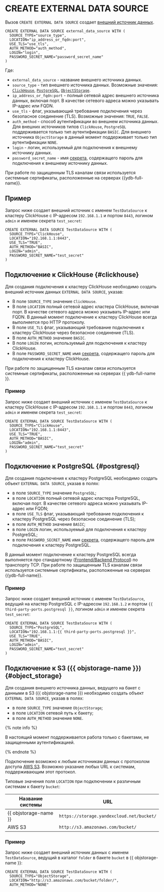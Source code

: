 # CREATE EXTERNAL DATA SOURCE

<!-- markdownlint-disable proper-names -->

Вызов `CREATE EXTERNAL DATA SOURCE` создает [внешний источник данных](../../../concepts/datamodel/external_data_source.md).

```yql
CREATE EXTERNAL DATA SOURCE external_data_source WITH (
  SOURCE_TYPE="source_type",
  LOCATION="ip_address_or_fqdn:port",
  USE_TLS="use_tls",
  AUTH_METHOD="auth_method",
  LOGIN="login",
  PASSWORD_SECRET_NAME="password_secret_name"
)
```

Где:

* `external_data_source` - название внешнего источника данных.
* `source_type` - тип внешнего источника данных. Возможные значения: [`ClickHouse`](#clickhouse), [`PostgreSQL`](#postgresql), [`ObjectStorage`](#object_storage).
* `ip_address_or_fqdn:port` - полный сетевой адрес внешнего источника данных, включая порт. В качестве сетевого адреса можно указывать IP-адрес или FQDN.
* `use_tls` - флаг, указывающий требование подключения через безопасное соединение (TLS). Возможные значения: `TRUE`, `FALSE`.
* `auth_method` - способ аутентификации во внешнем источника данных. Для внешних источников типов `ClickHouse`, `PostgreSQL` поддерживается только тип аутентификации `BASIC`. Для внешнего источника `ObjectStorage` в данный момент поддерживает только тип аутентификации `NONE`.
* `login` - логин, используемый для подключения к внешнему источнику данных.
* `password_secret_name` - имя [секрета](../../../concepts/datamodel/secrets.md), содержащего пароль для подключения к внешнему источнику данных.

При работе по защищенным TLS каналам связи используется системные сертификаты, расположенные на серверах {{ydb-full-name}}.

## Пример

Запрос ниже создает внешний источник с именем `TestDataSource` к кластеру ClickHouse c IP-адресом `192.168.1.1` и портом `8443`, логином `admin` и именем секрета `test_secret`:

```yql
CREATE EXTERNAL DATA SOURCE TestDataSource WITH (
  SOURCE_TYPE="ClickHouse",
  LOCATION="192.168.1.1:8443",
  USE_TLS="TRUE",
  AUTH_METHOD="BASIC",
  LOGIN="admin",
  PASSWORD_SECRET_NAME="test_secret"
)
```

## Подключение к ClickHouse {#clickhouse}

Для создания подключения к кластеру ClickHouse необходимо создать внешний источник данных `EXTERNAL DATA SOURCE`, указав:

- В поле `SOURCE_TYPE` значение `ClickHouse`.
- В поле `LOCATION` полный сетевой адрес кластера ClickHouse, включая порт. В качестве сетевого адреса можно указывать IP-адрес или FQDN. В данный момент подключение к кластеру ClickHouse всегда выполняется про HTTP протоколу.
- В поле `USE_TLS` флаг, указывающий требование подключения к кластеру ClickHouse через безопасное соединение (TLS).
- В поле `AUTH_METHOD` значение `BASIC`.
- В поле `LOGIN` логин, используемый для подключения к кластеру ClickHouse.
- В поле `PASSWORD_SECRET_NAME` имя [секрета](../../../concepts/datamodel/secrets.md), содержащего пароль для подключения к кластеру ClickHouse.

При работе по защищенным TLS каналам связи используется системные сертификаты, расположенные на серверах {{ ydb-full-name }}.

### Пример

Запрос ниже создает внешний источник с именем `TestDataSource` к кластеру ClickHouse c IP-адресом `192.168.1.1` и портом `8443`, логином `admin` и именем секрета `test_secret`:

```yql
CREATE EXTERNAL DATA SOURCE TestDataSource WITH (
  SOURCE_TYPE="ClickHouse",
  LOCATION="192.168.1.1:8443",
  USE_TLS="TRUE",
  AUTH_METHOD="BASIC",
  LOGIN="admin",
  PASSWORD_SECRET_NAME="test_secret"
)
```

## Подключение к PostgreSQL {#postgresql}

Для создания подключения к кластеру PostgreSQL необходимо создать объект `EXTERNAL DATA SOURCE`, указав в полях:

- в поле `SOURCE_TYPE` значение `PostgreSQL`;
- в поле `LOCATION` полный сетевой адрес кластера PostgreSQL, включая порт. В качестве сетевого адреса можно указывать IP-адрес или FQDN;
- в поле `USE_TLS` флаг, указывающий требование подключения к кластеру PostgreSQL через безопасное соединение (TLS);
- в поле `AUTH_METHOD` значение `BASIC`;
- в поле `LOGIN` логин, используемый для подключения к кластеру PostgreSQL;
- в поле `PASSWORD_SECRET_NAME` имя [секрета](../../../concepts/datamodel/secrets.md), содержащего пароль для подключения к кластеру PostgreSQL.

В данный момент подключение к кластеру PostgreSQL всегда выполняется про стандартному ([Frontend/Backend Protocol](https://www.postgresql.org/docs/current/protocol.html)) по транспорту TCP. При работе по защищенным TLS каналам связи используется системные сертификаты, расположенные на серверах {{ydb-full-name}}.

### Пример

Запрос ниже создает внешний источник с именем `TestDataSource`, ведущий на кластер PostgreSQL c IP-адресом `192.168.1.2` и портом `{{ third-party-ports.postgresql }}`, логином `admin` и именем секрета `test_secret`:

```yql
CREATE EXTERNAL DATA SOURCE TestDataSource WITH (
  SOURCE_TYPE="PostgreSQL",
  LOCATION="192.168.1.1:{{ third-party-ports.postgresql }}",
  USE_TLS="TRUE",
  AUTH_METHOD="BASIC",
  LOGIN="admin",
  PASSWORD_SECRET_NAME="test_secret"
)
```

## Подключение к S3 ({{ objstorage-name }}) {#object_storage}

Для создания внешнего источника данных, ведущего на бакет с данными в S3 ({{ objstorage-name }}) необходимо создать объект `EXTERNAL DATA SOURCE`, указав в полях:

- в поле `SOURCE_TYPE` значение `ObjectStorage`;
- в поле `LOCATION` сетевой путь к бакету;
- в поле `AUTH_METHOD` значение `NONE`.

{% note info %}

В настоящий момент поддерживается работа только с бакетами, не защищенными аутентификацией.

{% endnote %}

Подключение возможно к любым источникам данных с протоколом доступа [AWS S3](https://docs.aws.amazon.com/AmazonS3/latest/API/Welcome.html). Возможно указание любых URL к системам, поддерживающим этот протокол.

Типовые значения поля `LOCATION` при подключении к различным системам к бакету `bucket`:

|Название системы|URL|
|------|-------|
|{{ objstorage-name }}|`https://storage.yandexcloud.net/bucket/`|
|AWS S3|`http://s3.amazonaws.com/bucket/`|

### Пример

Запрос ниже создает внешний источник данных с именем `TestDataSource`, ведущий в каталог `folder` в бакете `bucket` в {{ objstorage-name }}:

```yql
CREATE EXTERNAL DATA SOURCE TestDataSource WITH (
  SOURCE_TYPE="ObjectStorage",
  LOCATION="http://s3.amazonaws.com/bucket/folder/",
  AUTH_METHOD="NONE"
```

